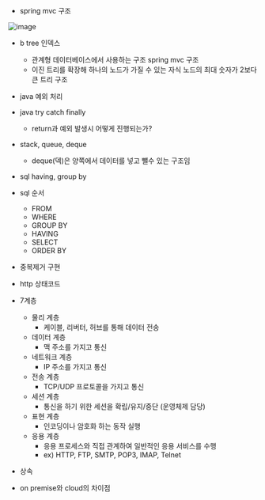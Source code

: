 - spring mvc 구조

![image](https://github.com/user-attachments/assets/1d9b3289-f60f-4393-b7ad-018a4f32bd1d)

- b tree 인덱스
  - 관계형 데이터베이스에서 사용하는 구조 spring mvc 구조
  - 이진 트리를 확장해 하나의 노드가 가질 수 있는 자식 노드의 최대 숫자가 2보다 큰 트리 구조

- java 예외 처리
- java try catch finally
  - return과 예외 발생시 어떻게 진행되는가?
- stack, queue, deque
  - deque(덱)은 양쪽에서 데이터를 넣고 뺄수 있는 구조임
  
- sql  having, group by
- sql 순서
  - FROM 
  - WHERE 
  - GROUP BY 
  - HAVING 
  - SELECT 
  - ORDER BY

- 중복제거 구현
- http 상태코드
- 7계층
  - 물리 계층
    - 케이블, 리버터, 허브를 통해 데이터 전송
  - 데이터 계층
    - 맥 주소를 가지고 통신
  - 네트워크 계층
    - IP 주소를 가지고 통신
  - 전송 계층
    - TCP/UDP 프로토콜을 가지고 통신
  - 세션 계층
    - 통신을 하기 위한 세션을 확립/유지/중단 (운영체제 담당)
  - 표현 계층
    - 인코딩이나 암호화 하는 동작 실행
  - 응용 계층
    - 응용 프로세스와 직접 관계하여 일반적인 응용 서비스를 수행
    - ex) HTTP, FTP, SMTP, POP3, IMAP, Telnet
  
- 상속
- on premise와 cloud의 차이점
